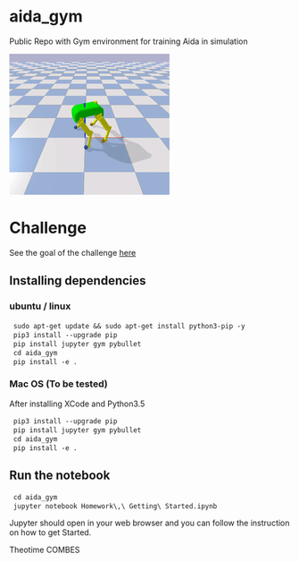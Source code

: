 # aida_gym
Public Repo with Gym environment for training Aida in simulation

![Alt text](walk.gif?raw=true "Aida Walking")

# Challenge

See the goal of the challenge [here](https://docs.google.com/document/d/1XUVIDvSmAYZBO2ANfjU7D1XXT4yvY1EcyjS3YgeVnL8/edit?usp=sharing)

## Installing dependencies 

### ubuntu / linux
     sudo apt-get update && sudo apt-get install python3-pip -y
     pip3 install --upgrade pip
     pip install jupyter gym pybullet
     cd aida_gym
     pip install -e .
     

### Mac OS (To be tested)
 After installing XCode and Python3.5

     pip3 install --upgrade pip
     pip install jupyter gym pybullet
     cd aida_gym
     pip install -e .

## Run the notebook 


     cd aida_gym
     jupyter notebook Homework\,\ Getting\ Started.ipynb 

Jupyter should open in your web browser and you can follow the instruction on how to get Started.

Theotime COMBES
     



